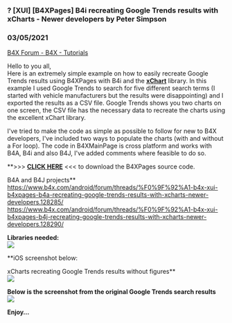 ### ?  [XUI] [B4XPages] B4i recreating Google Trends results with xCharts - Newer developers by Peter Simpson
### 03/05/2021
[B4X Forum - B4X - Tutorials](https://www.b4x.com/android/forum/threads/128286/)

Hello to you all,  
Here is an extremely simple example on how to easily recreate Google Trends results using B4XPages with B4i and the [**xChart**](https://www.b4x.com/android/forum/threads/b4x-xui-xchart-class-and-b4xlib.91830) library. In this example I used Google Trends to search for five different search terms (I started with vehicle manufacturers but the results were disappointing) and I exported the results as a CSV file. Google Trends shows you two charts on one screen, the CSV file has the necessary data to recreate the charts using the excellent xChart library.  
  
I've tried to make the code as simple as possible to follow for new to B4X developers, I've included two ways to populate the charts (with and without a For loop). The code in B4XMainPage is cross platform and works with B4A, B4i and also B4J, I've added comments where feasible to do so.  
  
**>>> [**CLICK HERE**](https://www.dropbox.com/s/oiuaewl73e0pzfk/xchart%20vs%20trends.zip?dl=0) <<< to download the B4XPages source code.  
  
B4A and B4J projects**  
<https://www.b4x.com/android/forum/threads/%F0%9F%92%A1-b4x-xui-b4xpages-b4a-recreating-google-trends-results-with-xcharts-newer-developers.128285/>  
<https://www.b4x.com/android/forum/threads/%F0%9F%92%A1-b4x-xui-b4xpages-b4j-recreating-google-trends-results-with-xcharts-newer-developers.128290/>  
  
**Libraries needed:**  
![](https://www.b4x.com/android/forum/attachments/109067)  
  
**iOS screenshot below:  
  
xCharts recreating Google Trends results without figures**  
![](https://www.b4x.com/android/forum/attachments/109066)  
  
**Below is the screenshot from the original Google Trends search results**  
![](https://www.b4x.com/android/forum/attachments/109070)  
  
  
**Enjoy…**